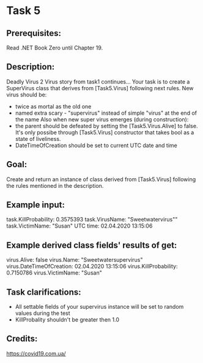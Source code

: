 # Task 5

## Prerequisites:
Read .NET Book Zero until Chapter 19.

## Description:
Deadly Virus 2
Virus story from task1 continues...
Your task is to create a SuperVirus class that derives from [Task5.Virus] following next rules. New virus should be:
- twice as mortal as the old one
- named extra scary - "supervirus" instead of simple "virus" at the end of the name
Also when new super virus emerges (during construction):
- the parent should be defeated by setting the [Task5.Virus.Alive] to false. It's only possibe through [Task5.Virus] constructor that takes bool as a state of liveliness.
- DateTimeOfCreation should be set to current UTC date and time

## Goal:
Create and return an instance of class derived from [Task5.Virus] following the rules mentioned in the description.

## Example input: 
task.KillProbability: 0.3575393
task.VirusName: "Sweetwatervirus""
task.VictimName: "Susan"
UTC time: 02.04.2020 13:15:06

## Example derived class fields' results of get:
virus.Alive: false
virus.Name: "Sweetwatersupervirus"
virus.DateTimeOfCreation: 02.04.2020 13:15:06
virus.KillProbability: 0.7150786
virus.VictimName: "Susan"

## Task clarifications:
- All settable fields of your supervirus instance will be set to random values during the test
- KillProbality shouldn't be greater then 1.0

## Credits:
https://covid19.com.ua/